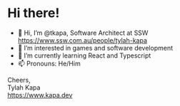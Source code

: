 # Hi there!

- 👋 Hi, I’m @tkapa, Software Architect at SSW https://www.ssw.com.au/people/tylah-kapa
- 👀 I’m interested in games and software development
- 🌱 I’m currently learning React and Typescript  
- 📫 Pronouns: He/Him

Cheers,  
Tylah Kapa  
https://www.kapa.dev
<!---
tkapa/tkapa is a ✨ special ✨ repository because its `README.md` (this file) appears on your GitHub profile.
You can click the Preview link to take a look at your changes.
--->

